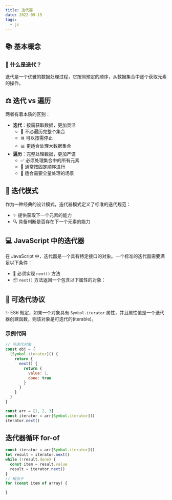 ```yaml
---
title: 迭代器
date: 2022-09-15
tags:
  - js
---
```


## 📚 基本概念

### 🤔 什么是迭代？

迭代是一个优雅的数据处理过程，它按照预定的顺序，从数据集合中逐个获取元素的操作。

## ⚖️ 迭代 vs 遍历

两者有着本质的区别：

- **迭代**：按需获取数据，更加灵活
    - 🎯 不必遍历完整个集合
    - ⏸️ 可以按需停止
    - 📊 更适合处理大数据集合
- **遍历**：完整处理数据，更加严谨
    - ✅ 必须处理集合中的所有元素
    - 📝 通常按固定顺序进行
    - 💯 适合需要全量处理的场景

## 🎨 迭代模式

作为一种经典的设计模式，迭代器模式定义了标准的迭代规范：

- ✨ 提供获取下一个元素的能力
- 🔍 具备判断是否存在下一个元素的能力

## 💻 JavaScript 中的迭代器

在 JavaScript 中，迭代器是一个具有特定接口的对象。一个标准的迭代器需要满足以下条件：

- 🔧 必须实现 `next()` 方法
- 📦 `next()` 方法返回一个包含以下属性的对象：

## 🔄 可迭代协议

✨ ES6 规定，如果一个对象具有 `Symbol.iterator` 属性，并且属性值是一个迭代器创建函数，则该对象是可迭代的(iterable)。

### 示例代码

```js
// 可迭代对象
const obj = {
  [Symbol.iterator]() {
    return {
      next() {
        return {
          value: 1,
          done: true
        }
      }
    }
  }
}

const arr = [1, 2, 3]
const iterator = arr[Symbol.iterator]()
iterator.next()
```

## 迭代器循环 for-of

```js
const iterator = arr[Symbol.iterator]()
let result = iterator.next()
while (!result.done) {
  const item = result.value
  result = iterator.next()
}
// 相当于
for (const item of array) {

}
```